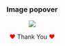 <h3 align="center">Image popover</h3>

<p align="center"><img src="https://user-images.githubusercontent.com/80118217/229587011-9b54d447-5baa-4adb-a411-fce516fec01f.JPG"></p>

<p align="center"><span style="color: red;">&hearts;</span> Thank You  <span style="color: red;">&hearts;</span></p>
